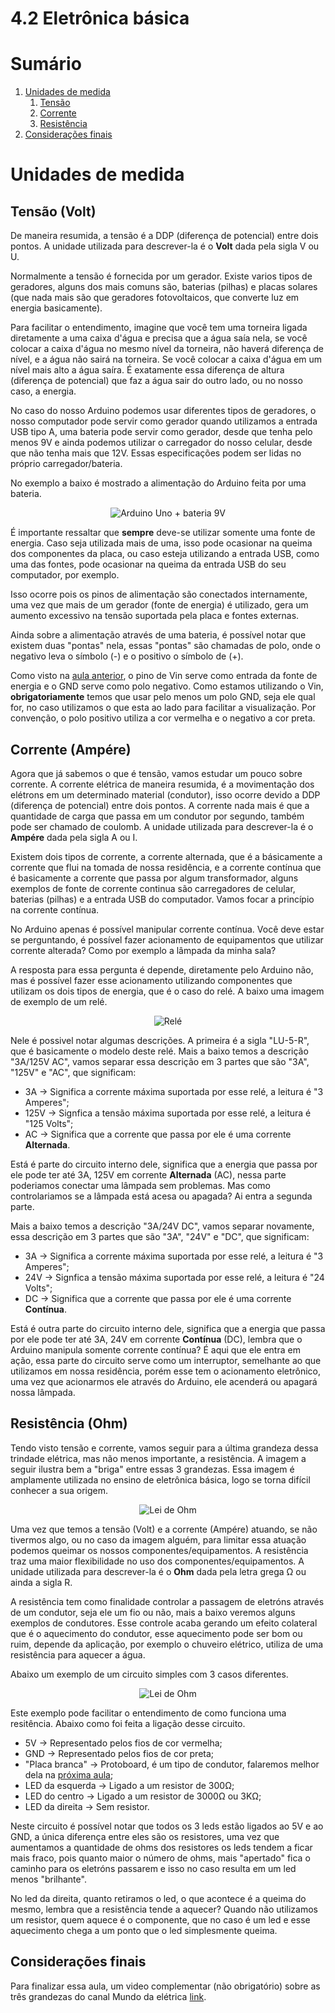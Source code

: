 # 4.2 Eletrônica básica

# Sumário

01. [Unidades de medida](#Unidades-de-medida)  
    1. [Tensão](##Tensão-Volt)
    0. [Corrente](##Corrente-Ampére)
    0. [Resistência](##Resistência-Ohm)
00. [Considerações finais](##considerações-finais)

# Unidades de medida

## Tensão (Volt)

De maneira resumida, a tensão é a DDP (diferença de potencial) entre dois pontos. A unidade utilizada para descrever-la é o **Volt** dada pela sigla V ou U.
<p></p>

Normalmente a tensão é fornecida por um gerador. Existe varios tipos de geradores, alguns dos mais comuns são, baterias (pilhas) e placas solares (que nada mais são que geradores fotovoltaicos, que converte luz em energia basicamente).
<p></p>

Para facilitar o entendimento, imagine que você tem uma torneira ligada diretamente a uma caixa d'água e precisa que a água saía nela, se você colocar a caixa d'água no mesmo nível da torneira, não haverá diferença de nível, e a água não sairá na torneira. Se você colocar a caixa d'água em um nível mais alto a água saíra. É exatamente essa diferença de altura (diferença de potencial) que faz a água sair do outro lado, ou no nosso caso, a energia.
<p></p>

No caso do nosso Arduino podemos usar diferentes tipos de geradores, o nosso computador pode servir como gerador quando utilizamos a entrada USB tipo A, uma bateria pode servir como gerador, desde que tenha pelo menos 9V e ainda podemos utilizar o carregador do nosso celular, desde que não tenha mais que 12V. Essas especificações podem ser lidas no próprio carregador/bateria.
<p></p>

No exemplo a baixo é mostrado a alimentação do Arduino feita por uma bateria.

<p align="center">
    <img src="../imgs/ModuloBasico/Eletronica-basica/AlimentacaoComBateria.png" alt="Arduino Uno + bateria 9V">
</p>

É importante ressaltar que **sempre** deve-se utilizar somente uma fonte de energia. Caso seja utilizada mais de uma, isso pode ocasionar na queima dos componentes da placa, ou caso esteja utilizando a entrada USB, como uma das fontes, pode ocasionar na queima da entrada USB do seu computador, por exemplo.
<p></p>

Isso ocorre pois os pinos de alimentação são conectados internamente, uma vez que mais de um gerador (fonte de energia) é utilizado, gera um aumento excessivo na tensão suportada pela placa e fontes externas.
<p></p>

Ainda sobre a alimentação através de uma bateria, é possível notar que existem duas "pontas" nela, essas "pontas" são chamadas de polo, onde o negativo leva o símbolo (-) e o positivo o símbolo de (+). 
<p></p>

Como visto na [aula anterior](/src/4-Modulo-basico/1-Conhecendo), o pino de Vin serve como entrada da fonte de energia e o GND serve como polo negativo. Como estamos utilizando o Vin, **obrigatoriamente** temos que usar pelo menos um polo GND, seja ele qual for, no caso utilizamos o que esta ao lado para facilitar a visualização. Por convenção, o polo positivo utiliza a cor vermelha e o negativo a cor preta.
<p></p>

## Corrente (Ampére)

Agora que já sabemos o que é tensão, vamos estudar um pouco sobre corrente. A corrente elétrica de maneira resumida, é a movimentação dos elétrons em um determinado material (condutor), isso ocorre devido a DDP (diferença de potencial) entre dois pontos. A corrente nada mais é que a quantidade de carga que passa em um condutor por segundo, também pode ser chamado de coulomb. A unidade utilizada para descrever-la é o **Ampére** dada pela sigla A ou I.
<p></p>

Existem dois tipos de corrente, a corrente alternada, que é a básicamente a corrente que flui na tomada de nossa residência, e a corrente contínua que é basicamente a corrente que passa por algum transformador, alguns exemplos de fonte de corrente continua são carregadores de celular, baterias (pilhas) e a entrada USB do computador. Vamos focar a princípio na corrente contínua.
<p></p>

No Arduino apenas é possível manipular corrente contínua. Você deve estar se perguntando, é possível fazer acionamento de equipamentos que utilizar corrente alterada? Como por exemplo a lâmpada da minha sala?
<p></p>

A resposta para essa pergunta é depende, diretamente pelo Arduino não, mas é possível fazer esse acionamento utilizando componentes que utilizam os dois tipos de energia, que é o caso do relé. A baixo uma imagem de exemplo de um relé.

<p align="center">
    <img src="../imgs/ModuloBasico/Eletronica-basica/Rele.jpg" alt="Relé">
</p>

Nele é possivel notar algumas descrições. A primeira é a sigla "LU-5-R", que é basicamente o modelo deste relé. Mais a baixo temos a descrição "3A/125V AC", vamos separar essa descrição em 3 partes que são "3A", "125V" e "AC", que significam:
<p></p>

- 3A -> Significa a corrente máxima suportada por esse relé, a leitura é "3 Amperes";
- 125V -> Signfica a tensão máxima suportada por esse relé, a leitura é "125 Volts";
- AC -> Significa que a corrente que passa por ele é uma corrente **Alternada**.
<p></p>

Está é parte do circuito interno dele, significa que a energia que passa por ele pode ter até 3A, 125V em corrente **Alternada** (AC), nessa parte poderiamos conectar uma lâmpada sem problemas. Mas como controlariamos se a lâmpada está acesa ou apagada? Ai entra a segunda parte.
<p></p>

Mais a baixo temos a descrição "3A/24V DC", vamos separar novamente, essa descrição em 3 partes que são "3A", "24V" e "DC", que significam:

- 3A -> Significa a corrente máxima suportada por esse relé, a leitura é "3 Amperes";
- 24V -> Signfica a tensão máxima suportada por esse relé, a leitura é "24 Volts";
- DC -> Significa que a corrente que passa por ele é uma corrente **Contínua**.
<p></p>

Está é outra parte do circuito interno dele, significa que a energia que passa por ele pode ter até 3A, 24V em corrente **Contínua** (DC), lembra que o Arduino manipula somente corrente contínua? É aqui que ele entra em ação, essa parte do circuito serve como um interruptor, semelhante ao que utilizamos em nossa residência, porém esse tem o acionamento eletrônico, uma vez que acionarmos ele através do Arduino, ele acenderá ou apagará nossa lâmpada.
<p></p>

## Resistência (Ohm)

Tendo visto tensão e corrente, vamos seguir para a última grandeza dessa trindade elétrica, mas não menos importante, a resistência. A imagem a seguir ilustra bem a "briga" entre essas 3 grandezas. Essa imagem é amplamente utilizada no ensino de eletrônica básica, logo se torna difícil conhecer a sua origem.

<p align="center">
    <img src="../imgs/ModuloBasico/Eletronica-basica/LeiDeOhm.png" alt="Lei de Ohm">
</p>

Uma vez que temos a tensão (Volt) e a corrente (Ampére) atuando, se não tivermos algo, ou no caso da imagem alguém, para limitar essa atuação podemos queimar os nossos componentes/equipamentos. A resistência traz uma maior flexibilidade no uso dos componentes/equipamentos. A unidade utilizada para descrever-la é o **Ohm** dada pela letra grega Ω ou ainda a sigla R.
<p></p>

A resistência tem como finalidade controlar a passagem de eletróns através de um condutor, seja ele um fio ou não, mais a baixo veremos alguns exemplos de condutores. Esse controle acaba gerando um efeito colateral que é o aquecimento do condutor, esse aquecimento pode ser bom ou ruim, depende da aplicação, por exemplo o chuveiro elétrico, utiliza de uma resistência para aquecer a água.
<p></p>

Abaixo um exemplo de um circuito simples com 3 casos diferentes.

<p align="center">
    <img src="../imgs/ModuloBasico/Eletronica-basica/Resistores.jpg" alt="Lei de Ohm">
</p>

Este exemplo pode facilitar o entendimento de como funciona uma resitência. Abaixo como foi feita a ligação desse circuito.

- 5V -> Representado pelos fios de cor vermelha;
- GND -> Representado pelos fios de cor preta;
- "Placa branca" -> Protoboard, é um tipo de condutor, falaremos melhor dela na [próxima aula](/src/4-Modulo-basico/3-Componentes-eletronicos.md);
- LED da esquerda -> Ligado a um resistor de 300Ω;
- LED do centro -> Ligado a um resistor de 3000Ω ou 3KΩ;
- LED da direita -> Sem resistor.

Neste circuito é possível notar que todos os 3 leds estão ligados ao 5V e ao GND, a única diferença entre eles são os resistores, uma vez que aumentamos a quantidade de ohms dos resistores os leds tendem a ficar mais fraco, pois quanto maior o número de ohms, mais "apertado" fica o caminho para os eletróns passarem e isso no caso resulta em um led menos "brilhante".
<p></p>

No led da direita, quanto retiramos o led, o que acontece é a queima do mesmo, lembra que a resistência tende a aquecer? Quando não utilizamos um resistor, quem aquece é o componente, que no caso é um led e esse aquecimento chega a um ponto que o led simplesmente queima.
<p></p>

## Considerações finais

Para finalizar essa aula, um video complementar (não obrigatório) sobre as três grandezas do canal Mundo da elétrica [link](https://www.youtube.com/watch?v=rDS-W6EQKpk).